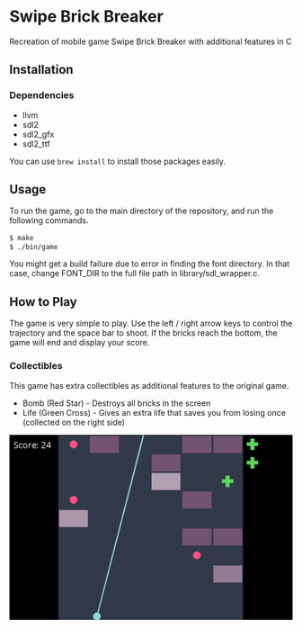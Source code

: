 # Swipe Brick Breaker
Recreation of mobile game Swipe Brick Breaker with additional features in C

## Installation

### Dependencies
- llvm
- sdl2
- sdl2_gfx
- sdl2_ttf

You can use ```brew install``` to install those packages easily.

## Usage
To run the game, go to the main directory of the repository, and run the following commands.

```shell
$ make
$ ./bin/game
```

You might get a build failure due to error in finding the font directory. In that case, change FONT_DIR to the full file path in library/sdl_wrapper.c.

## How to Play
The game is very simple to play. Use the left / right arrow keys to control the trajectory and the space bar to shoot. If the bricks reach the bottom, the game will end and display your score.

### Collectibles
This game has extra collectibles as additional features to the original game.
- Bomb (Red Star) - Destroys all bricks in the screen
- Life (Green Cross) - Gives an extra life that saves you from losing once (collected on the right side)


![](screenshot.png)
